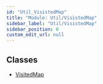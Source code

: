```yaml
---
id: "Util_VisistedMap"
title: "Module: Util/VisistedMap"
sidebar_label: "Util/VisistedMap"
sidebar_position: 0
custom_edit_url: null
---
```


## Classes

- [VisitedMap](../classes/Util_VisistedMap.VisitedMap.md)

